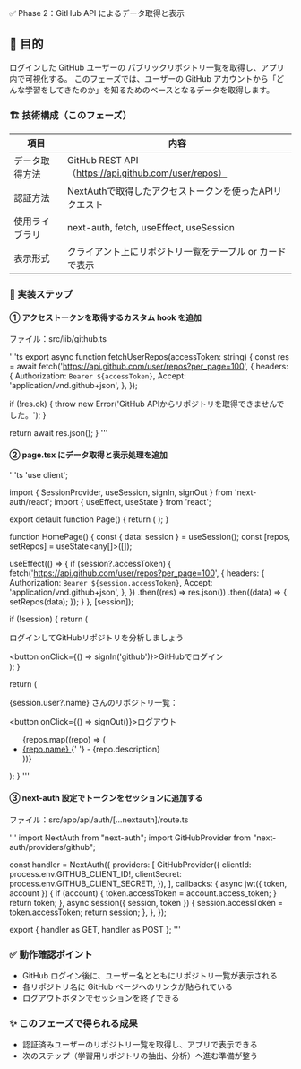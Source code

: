 ✅ Phase 2：GitHub API によるデータ取得と表示

## 🎯 目的

ログインした GitHub ユーザーの パブリックリポジトリ一覧を取得し、アプリ内で可視化する。
このフェーズでは、ユーザーの GitHub アカウントから「どんな学習をしてきたのか」を知るためのベースとなるデータを取得します。

### 🏗️ 技術構成（このフェーズ）

| 項目 | 内容 |
| ---- | ---- |
| データ取得方法 | GitHub REST API（https://api.github.com/user/repos） |
| 認証方法 | NextAuthで取得したアクセストークンを使ったAPIリクエスト |
| 使用ライブラリ | next-auth, fetch, useEffect, useSession |
| 表示形式 | クライアント上にリポジトリ一覧をテーブル or カードで表示 |

### 🔧 実装ステップ

#### ① アクセストークンを取得するカスタム hook を追加

ファイル：src/lib/github.ts

'''ts
export async function fetchUserRepos(accessToken: string) {
  const res = await fetch('https://api.github.com/user/repos?per_page=100', {
    headers: {
      Authorization: `Bearer ${accessToken}`,
      Accept: 'application/vnd.github+json',
    },
  });

  if (!res.ok) {
    throw new Error('GitHub APIからリポジトリを取得できませんでした。');
  }

  return await res.json();
}
'''

#### ② page.tsx にデータ取得と表示処理を追加

'''ts
'use client';

import { SessionProvider, useSession, signIn, signOut } from 'next-auth/react';
import { useEffect, useState } from 'react';

export default function Page() {
  return (
    <SessionProvider>
      <HomePage />
    </SessionProvider>
  );
}

function HomePage() {
  const { data: session } = useSession();
  const [repos, setRepos] = useState<any[]>([]);

  useEffect(() => {
    if (session?.accessToken) {
      fetch('https://api.github.com/user/repos?per_page=100', {
        headers: {
          Authorization: `Bearer ${session.accessToken}`,
          Accept: 'application/vnd.github+json',
        },
      })
        .then((res) => res.json())
        .then((data) => {
          setRepos(data);
        });
    }
  }, [session]);

  if (!session) {
    return (
      <main>
        <p>ログインしてGitHubリポジトリを分析しましょう</p>
        <button onClick={() => signIn('github')}>GitHubでログイン</button>
      </main>
    );
  }

  return (
    <main>
      <p>{session.user?.name} さんのリポジトリ一覧：</p>
      <button onClick={() => signOut()}>ログアウト</button>
      <ul>
        {repos.map((repo) => (
          <li key={repo.id}>
            <a href={repo.html_url} target="_blank" rel="noopener noreferrer">
              {repo.name}
            </a>{' '}
            - {repo.description}
          </li>
        ))}
      </ul>
    </main>
  );
}
'''

#### ③ next-auth 設定でトークンをセッションに追加する

ファイル：src/app/api/auth/[...nextauth]/route.ts

'''
import NextAuth from "next-auth";
import GitHubProvider from "next-auth/providers/github";

const handler = NextAuth({
  providers: [
    GitHubProvider({
      clientId: process.env.GITHUB_CLIENT_ID!,
      clientSecret: process.env.GITHUB_CLIENT_SECRET!,
    }),
  ],
  callbacks: {
    async jwt({ token, account }) {
      if (account) {
        token.accessToken = account.access_token;
      }
      return token;
    },
    async session({ session, token }) {
      session.accessToken = token.accessToken;
      return session;
    },
  },
});

export { handler as GET, handler as POST };
'''

### ✅ 動作確認ポイント

- GitHub ログイン後に、ユーザー名とともにリポジトリ一覧が表示される
- 各リポジトリ名に GitHub ページへのリンクが貼られている
- ログアウトボタンでセッションを終了できる

### ✨ このフェーズで得られる成果

- 認証済みユーザーのリポジトリ一覧を取得し、アプリで表示できる
- 次のステップ（学習用リポジトリの抽出、分析）へ進む準備が整う
